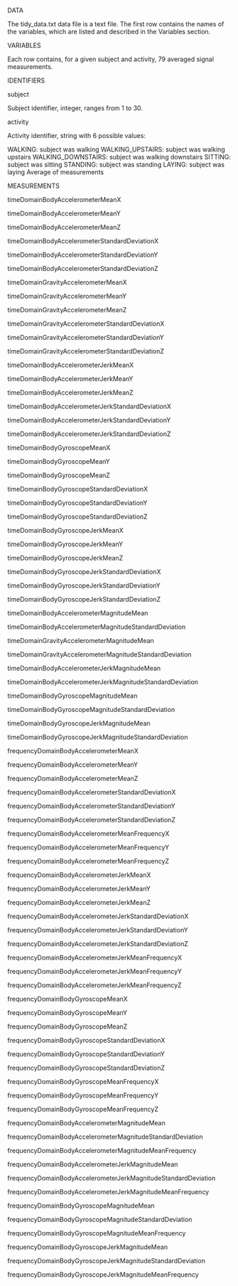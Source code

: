 


DATA

The tidy_data.txt data file is a text file.
The first row contains the names of the variables, which are listed and described in the Variables section. 

VARIABLES

Each row contains, for a given subject and activity, 79 averaged signal measurements.

IDENTIFIERS

subject

Subject identifier, integer, ranges from 1 to 30.

activity

Activity identifier, string with 6 possible values:

WALKING: subject was walking
WALKING_UPSTAIRS: subject was walking upstairs
WALKING_DOWNSTAIRS: subject was walking downstairs
SITTING: subject was sitting
STANDING: subject was standing
LAYING: subject was laying
Average of measurements


MEASUREMENTS

timeDomainBodyAccelerometerMeanX

timeDomainBodyAccelerometerMeanY

timeDomainBodyAccelerometerMeanZ

timeDomainBodyAccelerometerStandardDeviationX

timeDomainBodyAccelerometerStandardDeviationY

timeDomainBodyAccelerometerStandardDeviationZ

timeDomainGravityAccelerometerMeanX

timeDomainGravityAccelerometerMeanY

timeDomainGravityAccelerometerMeanZ

timeDomainGravityAccelerometerStandardDeviationX

timeDomainGravityAccelerometerStandardDeviationY

timeDomainGravityAccelerometerStandardDeviationZ

timeDomainBodyAccelerometerJerkMeanX

timeDomainBodyAccelerometerJerkMeanY

timeDomainBodyAccelerometerJerkMeanZ

timeDomainBodyAccelerometerJerkStandardDeviationX

timeDomainBodyAccelerometerJerkStandardDeviationY

timeDomainBodyAccelerometerJerkStandardDeviationZ

timeDomainBodyGyroscopeMeanX

timeDomainBodyGyroscopeMeanY

timeDomainBodyGyroscopeMeanZ

timeDomainBodyGyroscopeStandardDeviationX

timeDomainBodyGyroscopeStandardDeviationY

timeDomainBodyGyroscopeStandardDeviationZ

timeDomainBodyGyroscopeJerkMeanX

timeDomainBodyGyroscopeJerkMeanY

timeDomainBodyGyroscopeJerkMeanZ

timeDomainBodyGyroscopeJerkStandardDeviationX

timeDomainBodyGyroscopeJerkStandardDeviationY

timeDomainBodyGyroscopeJerkStandardDeviationZ

timeDomainBodyAccelerometerMagnitudeMean

timeDomainBodyAccelerometerMagnitudeStandardDeviation

timeDomainGravityAccelerometerMagnitudeMean

timeDomainGravityAccelerometerMagnitudeStandardDeviation

timeDomainBodyAccelerometerJerkMagnitudeMean

timeDomainBodyAccelerometerJerkMagnitudeStandardDeviation

timeDomainBodyGyroscopeMagnitudeMean

timeDomainBodyGyroscopeMagnitudeStandardDeviation

timeDomainBodyGyroscopeJerkMagnitudeMean

timeDomainBodyGyroscopeJerkMagnitudeStandardDeviation

frequencyDomainBodyAccelerometerMeanX

frequencyDomainBodyAccelerometerMeanY

frequencyDomainBodyAccelerometerMeanZ

frequencyDomainBodyAccelerometerStandardDeviationX

frequencyDomainBodyAccelerometerStandardDeviationY

frequencyDomainBodyAccelerometerStandardDeviationZ

frequencyDomainBodyAccelerometerMeanFrequencyX

frequencyDomainBodyAccelerometerMeanFrequencyY

frequencyDomainBodyAccelerometerMeanFrequencyZ

frequencyDomainBodyAccelerometerJerkMeanX

frequencyDomainBodyAccelerometerJerkMeanY

frequencyDomainBodyAccelerometerJerkMeanZ

frequencyDomainBodyAccelerometerJerkStandardDeviationX

frequencyDomainBodyAccelerometerJerkStandardDeviationY

frequencyDomainBodyAccelerometerJerkStandardDeviationZ

frequencyDomainBodyAccelerometerJerkMeanFrequencyX

frequencyDomainBodyAccelerometerJerkMeanFrequencyY

frequencyDomainBodyAccelerometerJerkMeanFrequencyZ

frequencyDomainBodyGyroscopeMeanX

frequencyDomainBodyGyroscopeMeanY

frequencyDomainBodyGyroscopeMeanZ

frequencyDomainBodyGyroscopeStandardDeviationX

frequencyDomainBodyGyroscopeStandardDeviationY

frequencyDomainBodyGyroscopeStandardDeviationZ

frequencyDomainBodyGyroscopeMeanFrequencyX

frequencyDomainBodyGyroscopeMeanFrequencyY

frequencyDomainBodyGyroscopeMeanFrequencyZ

frequencyDomainBodyAccelerometerMagnitudeMean

frequencyDomainBodyAccelerometerMagnitudeStandardDeviation

frequencyDomainBodyAccelerometerMagnitudeMeanFrequency

frequencyDomainBodyAccelerometerJerkMagnitudeMean

frequencyDomainBodyAccelerometerJerkMagnitudeStandardDeviation

frequencyDomainBodyAccelerometerJerkMagnitudeMeanFrequency

frequencyDomainBodyGyroscopeMagnitudeMean

frequencyDomainBodyGyroscopeMagnitudeStandardDeviation

frequencyDomainBodyGyroscopeMagnitudeMeanFrequency

frequencyDomainBodyGyroscopeJerkMagnitudeMean

frequencyDomainBodyGyroscopeJerkMagnitudeStandardDeviation

frequencyDomainBodyGyroscopeJerkMagnitudeMeanFrequency